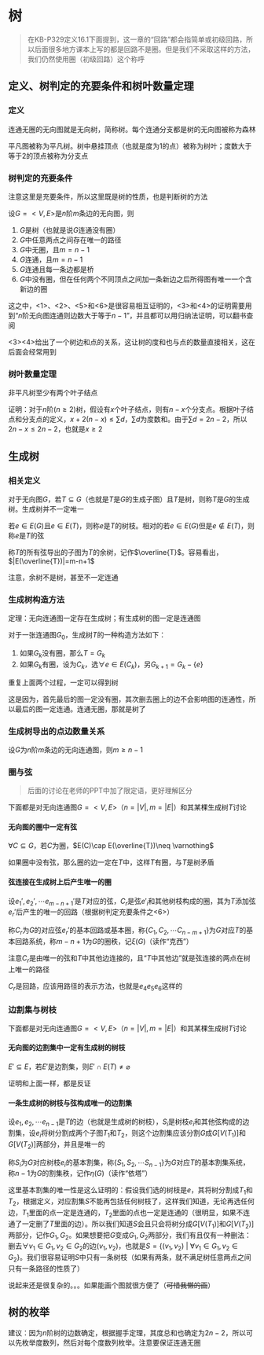 # 树

> 在KB-P329定义16.1下面提到，这一章的“回路”都会指简单或初级回路，所以后面很多地方课本上写的都是回路不是圈。但是我们不采取这样的方法，我们仍然使用圈（初级回路）这个称呼

## 定义、树判定的充要条件和树叶数量定理

### 定义

连通无圈的无向图就是无向树，简称树。每个连通分支都是树的无向图被称为森林

平凡图被称为平凡树。树中悬挂顶点（也就是度为1的点）被称为树叶；度数大于等于2的顶点被称为分支点



### 树判定的充要条件

注意这里是充要条件，所以这里既是树的性质，也是判断树的方法



设$G=<V,E>$是$n$阶$m$条边的无向图，则

1. $G$是树（也就是说$G$连通没有圈）
2. $G$中任意两点之间存在唯一的路径
3. $G$中无圈，且$m=n-1$
4. $G$连通，且$m=n-1$
5. $G$连通且每一条边都是桥
6. $G$中没有圈，但在任何两个不同顶点之间加一条新边之后所得图有唯一一个含新边的圈



这之中，<1>、<2>、<5>和<6>是很容易相互证明的，<3>和<4>的证明需要用到“$n$阶无向图连通则边数大于等于$n-1$”，并且都可以用归纳法证明，可以翻书查阅

<3><4>给出了一个树边和点的关系，这让树的度和也与点的数量直接相关，这在后面会经常用到



### 树叶数量定理

非平凡树至少有两个叶子结点



证明：对于$n$阶($n\ge 2$)树，假设有$x$个叶子结点，则有$n-x$个分支点。根据叶子结点和分支点的定义，$x+2(n-x)\le \sum d$，$\sum d$为度数和。由于$\sum d=2n-2$，所以$2n-x\le 2n-2$，也就是$x\ge 2$





## 生成树

### 相关定义

对于无向图$G$，若$T\subseteq G$（也就是$T$是$G$的生成子图）且$T$是树，则称$T$是$G$的生成树。生成树并不一定唯一

若$e\in E(G)$且$e\in E(T)$，则称$e$是$T$的树枝。相对的若$e\in E(G)$但是$e\notin E(T)$，则称$e$是$T$的弦

称$T$的所有弦导出的子图为$T$的余树，记作$\overline{T}$。容易看出，$|E(\overline{T})|=m-n+1$



注意，余树不是树，甚至不一定连通



### 生成树构造方法

定理：无向连通图一定存在生成树；有生成树的图一定是连通图



对于一张连通图$G_0$，生成树$T$的一种构造方法如下：

1. 如果$G_k$没有圈，那么$T=G_k$
2. 如果$G_k$有圈，设为$C_k$，选$\forall e\in E(C_k)$，另$G_{k+1}=G_k-\{e\}$

重复上面两个过程，一定可以得到树

这是因为，首先最后的图一定没有圈，其次删去圈上的边不会影响图的连通性，所以最后的图一定连通。连通无圈，那就是树了



### 生成树导出的点边数量关系

设$G$为$n$阶$m$条边的无向连通图，则$m\ge n-1$



### 圈与弦

> 后面的讨论在老师的PPT中加了限定语，更好理解区分

下面都是对无向连通图$G=<V,E>$（$n=|V|,m=|E|$）和其某棵生成树$T$讨论

#### 无向图的圈中一定有弦

$\forall C\subseteq G$，若$C$为圈，$E(C)\cap E(\overline{T})\neq \varnothing$



如果圈中没有弦，那么圈的边一定在$T$中，这样$T$有圈，与$T$是树矛盾



#### 弦连接在生成树上后产生唯一的圈

设$e_{1}',e_{2}',\cdots e_{m-n+1}'$是$T$对应的弦，$C_{r}$是弦$e'_i$和其他树枝构成的圈，其为$T$添加弦$e_{r}'$后产生的唯一的回路（根据树判定充要条件之<6>）

称$C_r$为$G$的对应弦$e_r'$的基本回路或基本圈，称$\{C_1,C_2,\cdots C_{n-m+1}\}$为$G$对应$T$的基本回路系统，称$m-n+1$为$G$的圈秩，记$\xi(G)$（读作“克西”）



注意$C_r$是由唯一的弦和$T$中其他边连接的，且“$T$中其他边”就是弦连接的两点在树上唯一的路径

$C_r$是回路，应该用路径的表示方法，也就是$e_4e_5e_6$这样的



### 边割集与树枝

下面都是对无向连通图$G=<V,E>$（$n=|V|,m=|E|$）和其某棵生成树$T$讨论

#### 无向图的边割集中一定有生成树的树枝

$E'\subseteq E$，若$E'$是边割集，则$E'\cap E(T)\neq \varnothing$



证明和上面一样，都是反证



#### 一条生成树的树枝与弦构成唯一的边割集

设$e_1,e_2,\cdots e_{n-1}$是$T$的边（也就是生成树的树枝），$S_i$是树枝$e_i$和其他弦构成的边割集，设$e_i$将树分割成两个子图$T_1$和$T_2$，则这个边割集应该分割$G$成$G[V(T_1)]$和$G[V(T_2)]$两部分，并且是唯一的

称$S_i$为$G$对应树枝$e_i$的基本割集，称$\{S_1,S_2,\cdots S_{n-1}\}$为$G$对应$T$的基本割集系统，称$n-1$为$G$的割集秩，记作$\eta(G)$（读作“依塔”）



这里基本割集的唯一性是这么证明的：假设我们选的树枝是$e$，其将树分割成$T_1$和$T_2$，根据定义，对应割集$S$不能再包括任何树枝了，这样我们知道，无论再选任何边，$T_1$里面的点一定是连通的，$T_2$里面的点也一定是连通的（很明显，如果不连通了一定删了$T$里面的边）。所以我们知道$S$会且只会将树分成$G[V(T_1)]$和$G[V(T_2)]$两部分，记作$G_1,G_2$。如果想要把$G$变成$G_1,G_2$两部分，我们有且仅有一种删法：删去$\forall v_1\in G_1,v_2\in G_2$的边$(v_1,v_2)$，也就是$S=\{(v_1,v_2)\ |\ \forall v_1\in G_1,v_2\in G_2 \}$。我们很容易证明$S$中只有一条树枝（如果有两条，就不满足树任意两点之间只有一条路径的性质了）

说起来还是很复杂的。。。如果能画个图就很方便了（~~可惜我懒的画~~）







## 树的枚举

建议：因为$n$阶树的边数确定，根据握手定理，其度总和也确定为$2n-2$，所以可以先枚举度数列，然后对每个度数列枚举。注意要保证连通无圈







